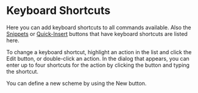 # Keyboard Shortcuts

Here you can add keyboard shortcuts to all commands available. Also the
[Snippets](/editing/snippets/index.md) or
[Quick-Insert](/getting-started/quickinsert.md) buttons that have keyboard
shortcuts are listed here.

To change a keyboard shortcut, highlight an action in the list
and click the Edit button, or double-click an action.
In the dialog that appears, you can enter up to four shortcuts
for the action by clicking the button and typing the shortcut.

You can define a new scheme by using the New button.
